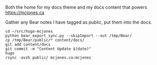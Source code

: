 Both the home for my docs theme and my docs content that powers https://mcjones.ca

Gather any Bear notes I have tagged as public, put them into the  docs.

```
cd ~/src/hugo-mcjones
python bear_export_sync.py --skipImport --out /tmp/Bear/
cp /tmp/Bear/public/* content/docs/
git add content/docs
git commit -m "Content Update $(date)"
hugo
rsync -avzh public/ mcjones.ca:mcjones
```
